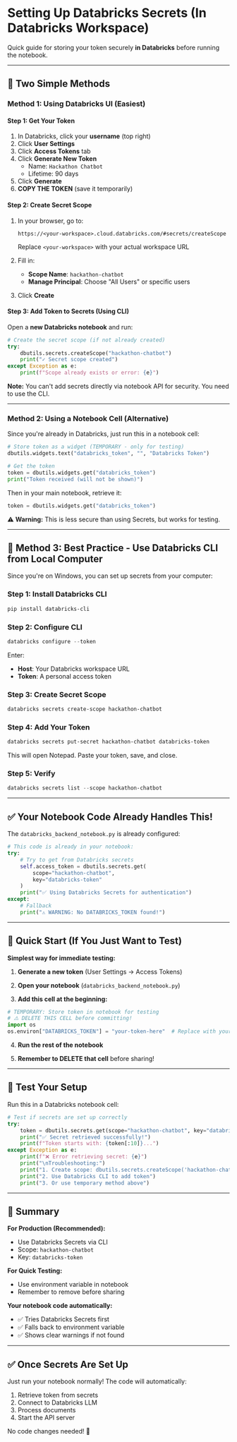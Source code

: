 # Setting Up Databricks Secrets (In Databricks Workspace)

Quick guide for storing your token securely **in Databricks** before running the notebook.

---

## 🎯 Two Simple Methods

### **Method 1: Using Databricks UI (Easiest)**

#### Step 1: Get Your Token
1. In Databricks, click your **username** (top right)
2. Click **User Settings**
3. Click **Access Tokens** tab
4. Click **Generate New Token**
   - Name: `Hackathon Chatbot`
   - Lifetime: 90 days
5. Click **Generate**
6. **COPY THE TOKEN** (save it temporarily)

#### Step 2: Create Secret Scope
1. In your browser, go to:
   ```
   https://<your-workspace>.cloud.databricks.com/#secrets/createScope
   ```
   Replace `<your-workspace>` with your actual workspace URL

2. Fill in:
   - **Scope Name**: `hackathon-chatbot`
   - **Manage Principal**: Choose "All Users" or specific users
3. Click **Create**

#### Step 3: Add Token to Secrets (Using CLI)

Open a **new Databricks notebook** and run:

```python
# Create the secret scope (if not already created)
try:
    dbutils.secrets.createScope("hackathon-chatbot")
    print("✓ Secret scope created")
except Exception as e:
    print(f"Scope already exists or error: {e}")
```

**Note:** You can't add secrets directly via notebook API for security. You need to use the CLI.

---

### **Method 2: Using a Notebook Cell (Alternative)**

Since you're already in Databricks, just run this in a notebook cell:

```python
# Store token as a widget (TEMPORARY - only for testing)
dbutils.widgets.text("databricks_token", "", "Databricks Token")

# Get the token
token = dbutils.widgets.get("databricks_token")
print("Token received (will not be shown)")
```

Then in your main notebook, retrieve it:
```python
token = dbutils.widgets.get("databricks_token")
```

⚠️ **Warning:** This is less secure than using Secrets, but works for testing.

---

## 🔐 Method 3: Best Practice - Use Databricks CLI from Local Computer

Since you're on Windows, you can set up secrets from your computer:

### Step 1: Install Databricks CLI
```powershell
pip install databricks-cli
```

### Step 2: Configure CLI
```powershell
databricks configure --token
```
Enter:
- **Host**: Your Databricks workspace URL
- **Token**: A personal access token

### Step 3: Create Secret Scope
```powershell
databricks secrets create-scope hackathon-chatbot
```

### Step 4: Add Your Token
```powershell
databricks secrets put-secret hackathon-chatbot databricks-token
```

This will open Notepad. Paste your token, save, and close.

### Step 5: Verify
```powershell
databricks secrets list --scope hackathon-chatbot
```

---

## ✅ Your Notebook Code Already Handles This!

The `databricks_backend_notebook.py` is already configured:

```python
# This code is already in your notebook:
try:
    # Try to get from Databricks secrets
    self.access_token = dbutils.secrets.get(
        scope="hackathon-chatbot", 
        key="databricks-token"
    )
    print("✅ Using Databricks Secrets for authentication")
except:
    # Fallback
    print("⚠️ WARNING: No DATABRICKS_TOKEN found!")
```

---

## 🚀 Quick Start (If You Just Want to Test)

**Simplest way for immediate testing:**

1. **Generate a new token** (User Settings → Access Tokens)

2. **Open your notebook** (`databricks_backend_notebook.py`)

3. **Add this cell at the beginning:**
```python
# TEMPORARY: Store token in notebook for testing
# ⚠️ DELETE THIS CELL before committing!
import os
os.environ["DATABRICKS_TOKEN"] = "your-token-here"  # Replace with your token
```

4. **Run the rest of the notebook**

5. **Remember to DELETE that cell** before sharing!

---

## 🧪 Test Your Setup

Run this in a Databricks notebook cell:

```python
# Test if secrets are set up correctly
try:
    token = dbutils.secrets.get(scope="hackathon-chatbot", key="databricks-token")
    print("✅ Secret retrieved successfully!")
    print(f"Token starts with: {token[:10]}...")
except Exception as e:
    print(f"❌ Error retrieving secret: {e}")
    print("\nTroubleshooting:")
    print("1. Create scope: dbutils.secrets.createScope('hackathon-chatbot')")
    print("2. Use Databricks CLI to add token")
    print("3. Or use temporary method above")
```

---

## 📝 Summary

**For Production (Recommended):**
- Use Databricks Secrets via CLI
- Scope: `hackathon-chatbot`
- Key: `databricks-token`

**For Quick Testing:**
- Use environment variable in notebook
- Remember to remove before sharing

**Your notebook code automatically:**
- ✅ Tries Databricks Secrets first
- ✅ Falls back to environment variable
- ✅ Shows clear warnings if not found

---

## ✅ Once Secrets Are Set Up

Just run your notebook normally! The code will automatically:
1. Retrieve token from secrets
2. Connect to Databricks LLM
3. Process documents
4. Start the API server

No code changes needed! 🎉

